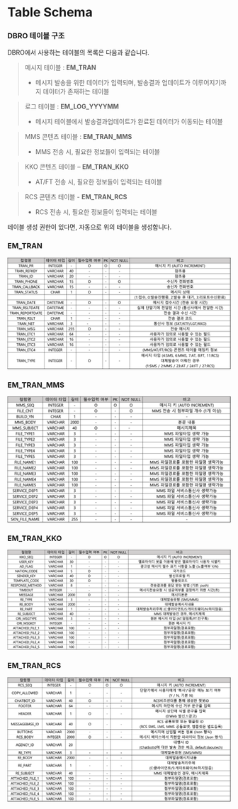 # Table Schema

### DBRO 테이블 구조

DBRO에서 사용하는 테이블의 목록은 다음과 같습니다.

> 메시지 테이블 : **EM\_TRAN**
>
> * 메시지 발송을 위한 데이터가 입력되며, 발송결과 업데이트가 이루어지기까지 데이터가 존재하는 테이블

> 로그 테이블 : **EM\_LOG\_YYYYMM**
>
> * 메시지 테이블에서 발송결과업데이트가 완료된 데이터가 이동되는 테이블

> MMS 콘텐츠 테이블 : **EM\_TRAN\_MMS**
>
> * MMS 전송 시, 필요한 정보들이 입력되는 테이블

> KKO 콘텐츠 테이블 – **EM\_TRAN\_KKO**
>
> * AT/FT 전송 시, 필요한 정보들이 입력되는 테이블

> RCS 콘텐츠 테이블 - **EM\_TRAN**_**\_**_**RCS**
>
> * RCS 전송 시, 필요한 정보들이 입력되는 테이블

테이블 생성 권한이 있다면, 자동으로 위의 테이블을 생성합니다.

### EM\_TRAN

![](<../.gitbook/assets/image (14).png>)

### EM\_TRAN\_MMS

![](<../.gitbook/assets/image (17) (1).png>)

### EM\_TRAN\_KKO

![](<../.gitbook/assets/image (3).png>)

### EM\_TRAN\_RCS

![](<../.gitbook/assets/image (6) (1).png>)

